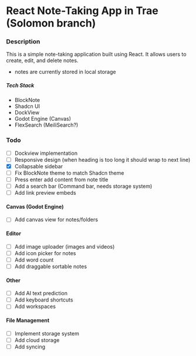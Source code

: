 # React Note-Taking App in Trae (Solomon branch)
### Description
This is a simple note-taking application built using React. It allows users to create, edit, and delete notes.

- notes are currently stored in local storage

##### Tech Stack
- BlockNote
- Shadcn UI
- DockView
- Godot Engine (Canvas)
- FlexSearch (MeiliSearch?)



### Todo

- [ ] Dockview implementation
- [ ] Responsive design (when heading is too long it should wrap to next line)
- [X] Collapsable sidebar
- [ ] Fix BlockNote theme to match Shadcn theme
- [ ] Press enter add content from note title
- [ ] Add a search bar (Command bar, needs storage system)
- [ ] Add link preview embeds

#### Canvas (Godot Engine)
- [ ] Add canvas view for notes/folders

#### Editor
- [ ] Add image uploader (images and videos)
- [ ] Add icon picker for notes
- [ ] Add word count
- [ ] Add draggable sortable notes

#### Other
- [ ] Add AI text prediction
- [ ] Add keyboard shortcuts
- [ ] Add workspaces

#### File Management
- [ ] Implement storage system
- [ ] Add cloud storage 
- [ ] Add syncing 
